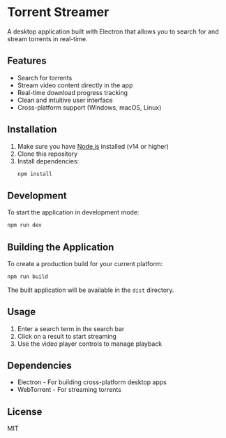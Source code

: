 # Torrent Streamer

A desktop application built with Electron that allows you to search for and stream torrents in real-time.

## Features

- Search for torrents
- Stream video content directly in the app
- Real-time download progress tracking
- Clean and intuitive user interface
- Cross-platform support (Windows, macOS, Linux)

## Installation

1. Make sure you have [Node.js](https://nodejs.org/) installed (v14 or higher)
2. Clone this repository
3. Install dependencies:
   ```bash
   npm install
   ```

## Development

To start the application in development mode:

```bash
npm run dev
```

## Building the Application

To create a production build for your current platform:

```bash
npm run build
```

The built application will be available in the `dist` directory.

## Usage

1. Enter a search term in the search bar
2. Click on a result to start streaming
3. Use the video player controls to manage playback

## Dependencies

- Electron - For building cross-platform desktop apps
- WebTorrent - For streaming torrents

## License

MIT

